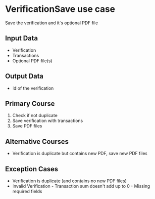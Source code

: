 # VerificationSave use case

Save the verification and it's optional PDF file

## Input Data

- Verification
- Transactions
- Optional PDF file(s)

## Output Data

- Id of the verification

## Primary Course

1. Check if not duplicate
1. Save verification with transactions
1. Save PDF files

## Alternative Courses

- Verification is duplicate but contains new PDF, save new PDF files

## Exception Cases

- Verification is duplicate (and contains no new PDF files)
- Invalid Verification - Transaction sum doesn't add up to 0 - Missing required fields
